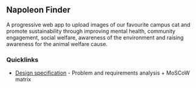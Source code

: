 ## Napoleon Finder

A progressive web app to upload images of our favourite campus cat and promote sustainability through improving mental health, community engagement, social welfare, awareness of the environment and raising awareness for the animal welfare cause. 

### Quicklinks

- [Design specification](https://app.capacities.io/home/463a8802-6f14-4a08-ae38-84f59633b099) - Problem and requirements analysis + MoSCoW matrix
